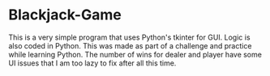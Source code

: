 # Blackjack-Game
This is a very simple program that uses Python's tkinter for GUI. Logic is also coded in Python. This was made as part of a challenge and practice while learning Python. The number of wins for dealer and player have some UI issues that I am too lazy to fix after all this time.

